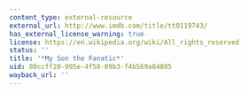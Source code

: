 ```yaml
---
content_type: external-resource
external_url: http://www.imdb.com/title/tt0119743/
has_external_license_warning: true
license: https://en.wikipedia.org/wiki/All_rights_reserved
status: ''
title: '*My Son the Fanatic*'
uid: 80ccff20-995e-4f58-89b3-f4b569a84805
wayback_url: ''
---
```

